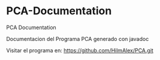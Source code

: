 # PCA-Documentation
PCA Documentation

Documentacion del Programa PCA generado con javadoc

Visitar el programa en: https://github.com/HilmAlex/PCA.git
